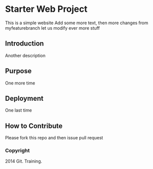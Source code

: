 # Starter Web Project
This is a simple website
Add some more text, then more changes from myfeaturebranch
let us modify
ever more stuff

## Introduction
Another description

## Purpose
One more time

## Deployment
One last time

## How to Contribute
Please fork this repo and then issue pull request

### Copyright

2014 Git. Training. 

